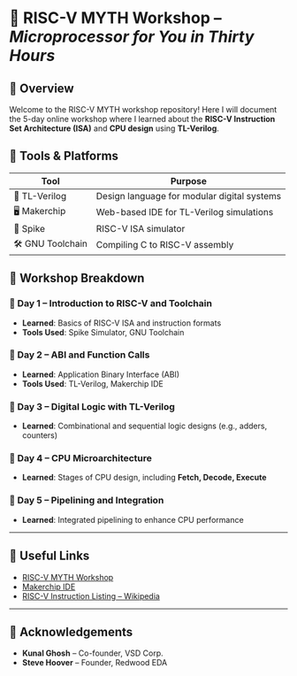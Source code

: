 # 🚀 RISC-V MYTH Workshop – *Microprocessor for You in Thirty Hours*

## 🧠 Overview

Welcome to the RISC-V MYTH workshop repository! Here I will document the 5-day online workshop where I learned about the **RISC-V Instruction Set Architecture (ISA)** and **CPU design** using **TL-Verilog**.

## 🧰 Tools & Platforms

| Tool              | Purpose                                     |
| ----------------- | ------------------------------------------- |
| 🧪 TL-Verilog     | Design language for modular digital systems |
| 🖥️ Makerchip     | Web-based IDE for TL-Verilog simulations    |
| 🧵 Spike          | RISC-V ISA simulator                        |
| 🛠️ GNU Toolchain | Compiling C to RISC-V assembly              |

## 📅 Workshop Breakdown

### 📌 Day 1 – Introduction to RISC-V and Toolchain

* **Learned**: Basics of RISC-V ISA and instruction formats
* **Tools Used**: Spike Simulator, GNU Toolchain

### 📌 Day 2 – ABI and Function Calls

* **Learned**: Application Binary Interface (ABI)
* **Tools Used**: TL-Verilog, Makerchip IDE

### 📌 Day 3 – Digital Logic with TL-Verilog

* **Learned**: Combinational and sequential logic designs (e.g., adders, counters)

### 📌 Day 4 – CPU Microarchitecture

* **Learned**: Stages of CPU design, including **Fetch, Decode, Execute**

### 📌 Day 5 – Pipelining and Integration

* **Learned**: Integrated pipelining to enhance CPU performance

---

## 🔗 Useful Links

* [RISC-V MYTH Workshop](https://www.vlsisystemdesign.com/riscv-based-myth-old/)
* [Makerchip IDE](https://makerchip.com/)
* [RISC-V Instruction Listing – Wikipedia](https://en.wikipedia.org/wiki/RISC-V_instruction_listings)

---

## 🙏 Acknowledgements

* **Kunal Ghosh** – Co-founder, VSD Corp.
* **Steve Hoover** – Founder, Redwood EDA
